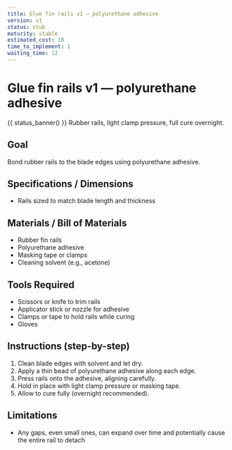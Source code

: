 ```yaml
---
title: Glue fin rails v1 — polyurethane adhesive
version: v1
status: stub
maturity: stable
estimated_cost: 10
time_to_implement: 1
waiting_time: 12
---
```

# Glue fin rails v1 — polyurethane adhesive
{{ status_banner() }}
Rubber rails, light clamp pressure, full cure overnight.

## Goal
Bond rubber rails to the blade edges using polyurethane adhesive.

## Specifications / Dimensions
- Rails sized to match blade length and thickness

## Materials / Bill of Materials
- Rubber fin rails
- Polyurethane adhesive
- Masking tape or clamps
- Cleaning solvent (e.g., acetone)

## Tools Required
- Scissors or knife to trim rails
- Applicator stick or nozzle for adhesive
- Clamps or tape to hold rails while curing
- Gloves

## Instructions (step-by-step)
1. Clean blade edges with solvent and let dry.
2. Apply a thin bead of polyurethane adhesive along each edge.
3. Press rails onto the adhesive, aligning carefully.
4. Hold in place with light clamp pressure or masking tape.
5. Allow to cure fully (overnight recommended).

## Limitations
- Any gaps, even small ones, can expand over time and potentially cause the entire rail to detach

